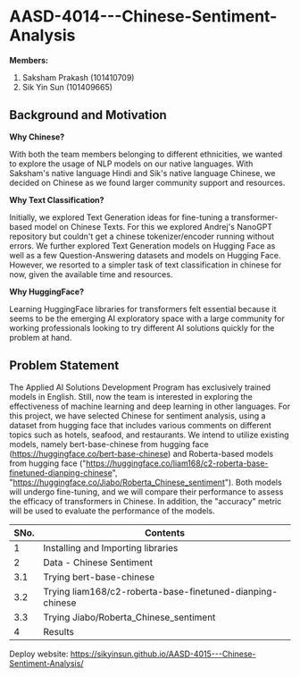 # AASD-4014---Chinese-Sentiment-Analysis

<b>Members:</b> 
1. Saksham Prakash (101410709) 
2. Sik Yin Sun (101409665)

## Background and Motivation
<b> Why Chinese? </b>

With both the team members belonging to different ethnicities, we wanted to explore the usage of NLP models on our native languages. With Saksham's native language Hindi and Sik's native language Chinese, we decided on Chinese as we found larger community support and resources.

<b> Why Text Classification?</b>

Initially, we explored Text Generation ideas for fine-tuning a transformer-based model on Chinese Texts. For this we explored Andrej's NanoGPT repository but couldn't get a chinese tokenizer/encoder running without errors. We further explored Text Generation models on Hugging Face as well as a few Question-Answering datasets and models on Hugging Face. However, we resorted to a simpler task of text classification in chinese for now, given the available time and resources.

<b> Why HuggingFace? </b>

Learning HuggingFace libraries for transformers felt essential because it seems to be the emerging AI exploratory space with a large community for working professionals looking to try different AI solutions quickly for the problem at hand.

## Problem Statement

The Applied AI Solutions Development Program has exclusively trained models in English. Still, now the team is interested in exploring the effectiveness of machine learning and deep learning in other languages. For this project, we have selected Chinese for sentiment analysis, using a dataset from hugging face that includes various comments on different topics such as hotels, seafood, and restaurants. We intend to utilize existing models, namely bert-base-chinese from hugging face (https://huggingface.co/bert-base-chinese) and Roberta-based models from hugging face ("https://huggingface.co/liam168/c2-roberta-base-finetuned-dianping-chinese", "https://huggingface.co/Jiabo/Roberta_Chinese_sentiment"). Both models will undergo fine-tuning, and we will compare their performance to assess the efficacy of transformers in Chinese. In addition, the "accuracy" metric will be used to evaluate the performance of the models.

| SNo. | Contents |
| -------- | -------- |
| 1 | Installing and Importing libraries |
| 2 | Data - Chinese Sentiment |
| 3.1 | Trying bert-base-chinese |
| 3.2 | Trying liam168/c2-roberta-base-finetuned-dianping-chinese |
| 3.3 | Trying Jiabo/Roberta_Chinese_sentiment |
| 4 | Results |

Deploy website: https://sikyinsun.github.io/AASD-4015---Chinese-Sentiment-Analysis/